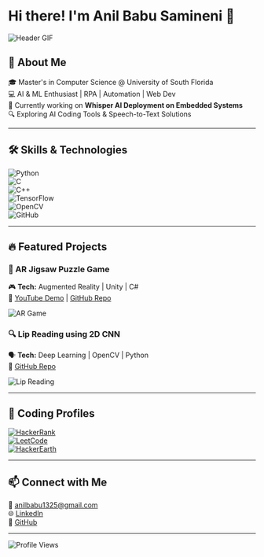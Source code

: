 # Hi there! I'm Anil Babu Samineni 👋  

![Header GIF](https://media.giphy.com/media/QTfX9Ejfra3ZmNxh6B/giphy.gif)  

## 🚀 About Me  
🎓 Master's in Computer Science @ University of South Florida  
💻 AI & ML Enthusiast | RPA | Automation | Web Dev  
📱 Currently working on **Whisper AI Deployment on Embedded Systems**  
🔍 Exploring AI Coding Tools & Speech-to-Text Solutions  

---

## 🛠️ Skills & Technologies  

![Python](https://img.shields.io/badge/Python-3776AB?style=for-the-badge&logo=python&logoColor=white)  
![C](https://img.shields.io/badge/C-00599C?style=for-the-badge&logo=c&logoColor=white)  
![C++](https://img.shields.io/badge/C%2B%2B-00599C?style=for-the-badge&logo=c%2B%2B&logoColor=white)  
![TensorFlow](https://img.shields.io/badge/TensorFlow-FF6F00?style=for-the-badge&logo=tensorflow&logoColor=white)  
![OpenCV](https://img.shields.io/badge/OpenCV-5C3EE8?style=for-the-badge&logo=opencv&logoColor=white)  
![GitHub](https://img.shields.io/badge/GitHub-100000?style=for-the-badge&logo=github&logoColor=white)  

---

## 🔥 Featured Projects  

### 🧩 AR Jigsaw Puzzle Game  
🎮 **Tech:** Augmented Reality | Unity | C#  
🔗 [YouTube Demo](https://www.youtube.com/) | [GitHub Repo](https://github.com/AnilSami/AR-Jigsaw-Puzzle)  

![AR Game](https://media.giphy.com/media/l1J9EdzfOSgfyueLm/giphy.gif)  

### 🔍 Lip Reading using 2D CNN  
🗣️ **Tech:** Deep Learning | OpenCV | Python  
🔗 [GitHub Repo](https://github.com/AnilSami/Lip-Reading-CNN)  

![Lip Reading](https://media.giphy.com/media/JIX9t2j0ZTN9S/giphy.gif)  

---

## 🚀 Coding Profiles  

[![HackerRank](https://img.shields.io/badge/HackerRank-00EA64?style=for-the-badge&logo=hackerrank&logoColor=white)](https://www.hackerrank.com/)  
[![LeetCode](https://img.shields.io/badge/LeetCode-FFA116?style=for-the-badge&logo=leetcode&logoColor=white)](https://leetcode.com/u/anilbabu/)  
[![HackerEarth](https://img.shields.io/badge/HackerEarth-323754?style=for-the-badge&logo=hackerearth&logoColor=white)](https://www.hackerearth.com/@samineni1/) 

---

## 📫 Connect with Me  
📧 anilbabu1325@gmail.com  
🌐 [LinkedIn](https://www.linkedin.com/in/anil-babu-samineni-626a9a178)  
🐙 [GitHub](https://github.com/AnilSami)  

---

![Profile Views](https://komarev.com/ghpvc/?username=AnilSami&style=flat-square&color=blue)
